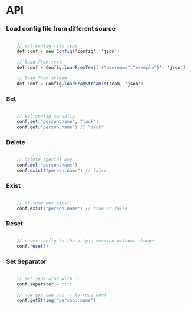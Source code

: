 # API

### Load config file from different source

```java

    // set config file type
    def conf = new Config('config', 'json')

    // load from text
    def conf = Config.loadFromText('{"username":"example"}', 'json')

    // load from stream
    def conf = Config.loadFromStream(stream, 'json')
```

### Set

```java

    // set config manually
    conf.set("person.name", "jack")
    conf.get("person.name") // "jack"
```


### Delete

```java

    // delete special key
    conf.del("person.name")
    conf.exist("person.name") // false
```

### Exist

```java

    // if some key exist
    conf.exist("person.name") // true or false
```

### Reset

```java

    // reset config to the origin version without change
    conf.reset()
```

### Set Separator

```java

    // set separator with ::
    conf.separator = "::"

    // now you can use :: to read conf
    conf.getString("person::name")
```

